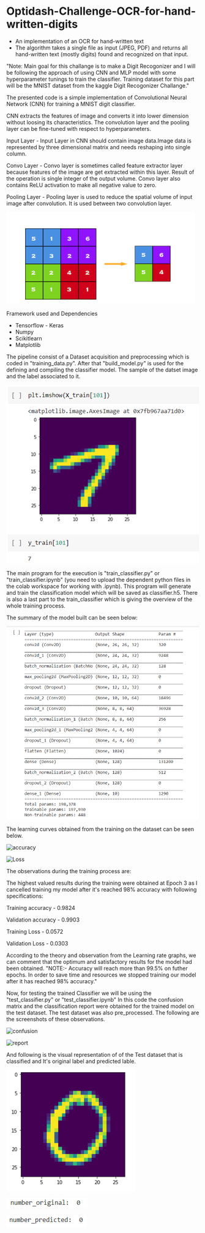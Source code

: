 # Optidash-Challenge-OCR-for-hand-written-digits
- An implementation of an OCR for hand-written text  
- The algorithm takes a single file as input (JPEG, PDF) and returns all hand-written text (mostly digits) found and recognized on that input. 

"Note: Main goal for this challange is to make a Digit Recogonizer and I will be following the approach of using CNN and MLP model with some hyperparameter tunings to train the classifier. Training dataset for this part will be the MNIST dataset from the kaggle Digit Recogonizer Challange."

The presented code is a simple implementation of Convolutional Neural Network (CNN) for training a MNIST digit classifier.

CNN extracts the features of image and converts it into lower dimension without loosing its characteristics. 
The convolution layer and the pooling layer can be fine-tuned with respect to hyperparameters.

Input Layer - Input Layer in CNN should contain image data.Image data is represented by three dimensional matrix and needs reshaping into single column.

Convo Layer - Convo layer is sometimes called feature extractor layer because features of the image are get extracted within this layer. Result of the operation is single integer of the output volume. Convo layer also contains ReLU activation to make all negative value to zero.

Pooling Layer - Pooling layer is used to reduce the spatial volume of input image after convolution. It is used between two convolution layer. 

![](disp_images/Image_9.PNG)

Framework used and Dependencies
- Tensorflow - Keras
- Numpy
- Scikitlearn
- Matplotlib

The pipeline consist of a Dataset acquisition and preprocessing which is coded in "training_data.py". After that "build_model.py" is used for the defining and compiling the classifier model. The sample of the datset image and the label associated to it.

![](disp_images/Image_0.PNG)

The main program for the execution is "train_classifier.py" or "train_classifier.ipynb" (you need to upload the dependent python files in the colab workspace for working with .ipynb). This program will generate and train the classification model which will be saved as classifier.h5. There is also a last part to the train_classifier which is giving the overview of the whole training process.

The summary of the model built can be seen below:

![](disp_images/Image_1.PNG)

The learning curves obtained from the training on the dataset can be seen below.

![accuracy](https://user-images.githubusercontent.com/57597700/112594890-989d8800-8e2f-11eb-9184-9be0da545d80.jpg)

![Loss](https://user-images.githubusercontent.com/57597700/112594683-4d837500-8e2f-11eb-9d9e-b9e0d1fbd5c4.jpg)

The observations during the training process are:

The highest valued results during the training were obtained at Epoch 3 as I cancelled training my model after it's reached 98% accuracy with following specifications:

Training accuracy   - 0.9824 

Validation accuracy - 0.9903

Training Loss       - 0.0572

Validation Loss     - 0.0303

According to the theory and observation from the Learning rate graphs, we can comment that the optimum and satisfactory results for the model had been obtained. 
"NOTE:- Accuracy will reach more than 99.5% on futher epochs. In order to save time and resources we stopped training our model after it has reached 98% accuracy."


Now, for testing the trained Classifier we will be using the "test_classifier.py" or "test_classifier.ipynb" In this code the confusion matrix and the classification report were obtained for the trained model on the test dataset. The test dataset was also pre_processed. The following are the screenshots of these observations.

![confusion](https://user-images.githubusercontent.com/57597700/112595971-2b8af200-8e31-11eb-824d-2229b6cb76f9.jpg)

![report](https://user-images.githubusercontent.com/57597700/112596003-33e32d00-8e31-11eb-8612-1212d1c4143d.jpg)


And following is the visual representation of of the Test dataset that is classified and It's original label and predicted lable.

![](disp_images/Image_6.PNG)

![](disp_images/Image_7.PNG)

![](disp_images/Image_8.PNG)
